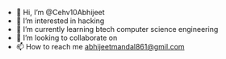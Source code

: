 - 👋 Hi, I’m @Cehv10Abhijeet
- 👀 I’m interested in hacking
- 🌱 I’m currently learning btech computer science engineering
- 💞️ I’m looking to collaborate on 
- 📫 How to reach me abhijeetmandal861@gmil.com

<!---
Cehv10Abhijeet/Cehv10Abhijeet is a ✨ special ✨ repository because its `README.md` (this file) appears on your GitHub profile.
You can click the Preview link to take a look at your changes.
--->
